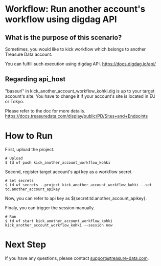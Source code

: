 # Workflow: Run another account's workflow using digdag API

## What is the purpose of this scenario?

Sometimes, you would like to kick workflow which belongs to another Treasure Data account.

You can fulfill such execution using digdag API.
https://docs.digdag.io/api/


## Regarding api_host
"baseurl" in kick_another_account_workflow_kohki.dig is up to your target account's site.
You have to change it if your account's site is located in EU or Tokyo.

Please refer to the doc for more details.
https://docs.treasuredata.com/display/public/PD/Sites+and+Endpoints

# How to Run
First, upload the project.

    # Upload
    $ td wf push kick_another_account_workflow_kohki

Second, register target account's api key as a workflow secret.

    # Set secrets
    $ td wf secrets --project kick_another_account_workflow_kohki --set td.another_account_apikey

Now, you can refer to api key as ${secret:td.another_account_apikey}.

Finaly, you can trigger the session manually.

    # Run
    $ td wf start kick_another_account_workflow_kohki kick_another_account_workflow_kohki --session now

# Next Step

If you have any questions, please contact [support@treasure-data.com](support@treasure-data.com).
